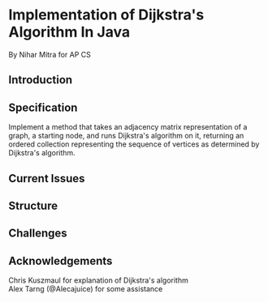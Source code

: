# Implementation of Dijkstra's Algorithm In Java
By Nihar Mitra for AP CS

## Introduction

## Specification
Implement a method that takes an adjacency matrix representation of a graph, a starting node, and runs Dijkstra's algorithm on it, returning an ordered collection representing the sequence of vertices as determined by Dijkstra's algorithm.

## Current Issues

## Structure

## Challenges

## Acknowledgements
Chris Kuszmaul for explanation of Dijkstra's algorithm  
Alex Tarng (@Alecajuice) for some assistance
